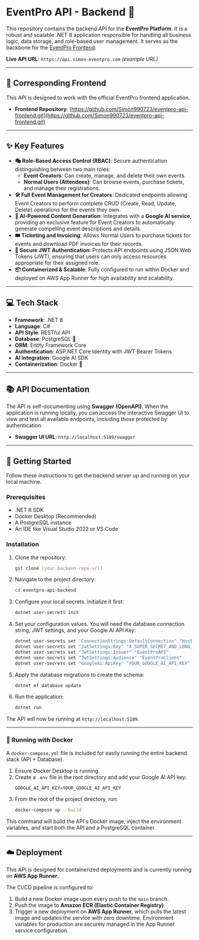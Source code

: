 # EventPro API - Backend 🚀

This repository contains the backend API for the **EventPro Platform**. It is a robust and scalable .NET 8 application responsible for handling all business logic, data storage, and role-based user management. It serves as the backbone for the [EventPro Frontend](https://github.com/Simon990723/eventpro-api-frontend.git).

**Live API URL**: `https://api.simon-eventpro.com` *(example URL)*

---

## 🔗 Corresponding Frontend

This API is designed to work with the official EventPro frontend application.
*   **Frontend Repository**: [https://github.com/Simon990723/eventpro-api-frontend.git](https://github.com/Simon990723/eventpro-api-frontend.git)

---

## ✨ Key Features

- **🎭 Role-Based Access Control (RBAC)**: Secure authentication distinguishing between two main roles:
    - **Event Creators**: Can create, manage, and delete their own events.
    - **Normal Users (Attendees)**: Can browse events, purchase tickets, and manage their registrations.
- **🛠️ Full Event Management for Creators**: Dedicated endpoints allowing Event Creators to perform complete CRUD (Create, Read, Update, Delete) operations for the events they own.
- **🤖 AI-Powered Content Generation**: Integrates with a **Google AI service**, providing an exclusive feature for Event Creators to automatically generate compelling event descriptions and details.
- **🎟️ Ticketing and Invoicing**: Allows Normal Users to purchase tickets for events and download PDF invoices for their records.
- **🔐 Secure JWT Authentication**: Protects API endpoints using JSON Web Tokens (JWT), ensuring that users can only access resources appropriate for their assigned role.
- **📦 Containerized & Scalable**: Fully configured to run within Docker and deployed on AWS App Runner for high availability and scalability.

---

## 💻 Tech Stack

- **Framework**: .NET 8
- **Language**: C#
- **API Style**: RESTful API
- **Database**: PostgreSQL 🐘
- **ORM**: Entity Framework Core
- **Authentication**: ASP.NET Core Identity with JWT Bearer Tokens
- **AI Integration**: Google AI SDK
- **Containerization**: Docker 🐳

---

## 📚 API Documentation

The API is self-documenting using **Swagger (OpenAPI)**. When the application is running locally, you can access the interactive Swagger UI to view and test all available endpoints, including those protected by authentication.

*   **Swagger UI URL**: `http://localhost:5189/swagger`

---

## 🚀 Getting Started

Follow these instructions to get the backend server up and running on your local machine.

### Prerequisites

- .NET 8 SDK
- Docker Desktop (Recommended)
- A PostgreSQL instance
- An IDE like Visual Studio 2022 or VS Code

### Installation

1.  Clone the repository:
    ```sh
    git clone [your-backend-repo-url]
    ```
2.  Navigate to the project directory:
    ```sh
    cd eventpro-api-backend 
    ```
3.  Configure your local secrets. Initialize it first:
    ```sh
    dotnet user-secrets init
    ```
4.  Set your configuration values. You will need the database connection string, JWT settings, and your Google AI API Key:
    ```sh
    dotnet user-secrets set "ConnectionStrings:DefaultConnection" "Host=localhost;Port=5432;Database=eventpro_db;Username=postgres;Password=yourpassword"
    dotnet user-secrets set "JwtSettings:Key" "A_SUPER_SECRET_AND_LONG_KEY_FOR_JWT_SIGNING"
    dotnet user-secrets set "JwtSettings:Issuer" "EventProAPI"
    dotnet user-secrets set "JwtSettings:Audience" "EventProClient"
    dotnet user-secrets set "GoogleAi:ApiKey" "YOUR_GOOGLE_AI_API_KEY"
    ```
5.  Apply the database migrations to create the schema:
    ```sh
    dotnet ef database update
    ```
6.  Run the application:
    ```sh
    dotnet run
    ```
The API will now be running at `http://localhost:5189`.

---

### 🐳 Running with Docker

A `docker-compose.yml` file is included for easily running the entire backend stack (API + Database).

1.  Ensure Docker Desktop is running.
2.  Create a `.env` file in the root directory and add your Google AI API key:
    ```
    GOOGLE_AI_API_KEY=YOUR_GOOGLE_AI_API_KEY
    ```
3.  From the root of the project directory, run:
    ```sh
    docker-compose up --build
    ```
This command will build the API's Docker image, inject the environment variables, and start both the API and a PostgreSQL container.

---

## ☁️ Deployment

This API is designed for containerized deployments and is currently running on **AWS App Runner**.

The CI/CD pipeline is configured to:
1.  Build a new Docker image upon every push to the `main` branch.
2.  Push the image to **Amazon ECR (Elastic Container Registry)**.
3.  Trigger a new deployment on **AWS App Runner**, which pulls the latest image and updates the service with zero downtime. Environment variables for production are securely managed in the App Runner service configuration.
